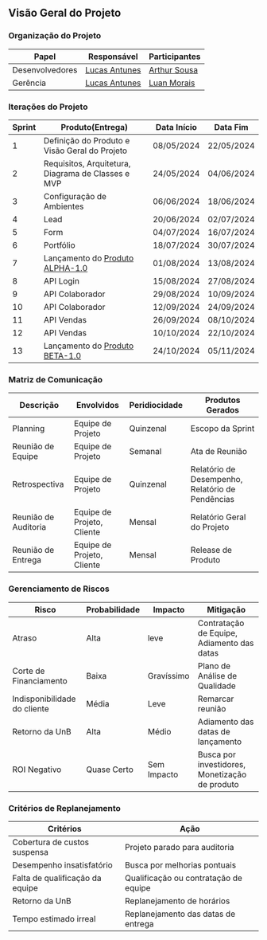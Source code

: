## Visão Geral do Projeto

### Organização do Projeto
| Papel           | Responsável                                        | Participantes                                 |
|-----------------|----------------------------------------------------|-----------------------------------------------|
| Desenvolvedores | [Lucas Antunes](https://github.com/LucasGSAntunes) | [Arthur Sousa](https://github.com/artrsousa1) |
| Gerência        | [Lucas Antunes](https://github.com/LucasGSAntunes) | [Luan Morais](https://github.com/luanmoraisx) |

### Iterações do Projeto
| Sprint | Produto(Entrega)                                                | Data Início | Data Fim   |
| ------ | --------------------------------------------------------------- | ----------- | ---------- |
| 1      | Definição do Produto e Visão Geral do Projeto                   | 08/05/2024  | 22/05/2024 |
| 2      | Requisitos, Arquitetura, Diagrama de Classes e MVP              | 24/05/2024  | 04/06/2024 |
| 3      | Configuração de Ambientes                                       | 06/06/2024  | 18/06/2024 |
| 4      | Lead                                                            | 20/06/2024  | 02/07/2024 |
| 5      | Form                                                            | 04/07/2024  | 16/07/2024 |
| 6      | Portfólio                                                       | 18/07/2024  | 30/07/2024 |
| 7      | Lançamento do [Produto ALPHA-1.0](../site_institucional/MVP.md) | 01/08/2024  | 13/08/2024 |
| 8      | API Login                                                       | 15/08/2024  | 27/08/2024 |
| 9      | API Colaborador                                                 | 29/08/2024  | 10/09/2024 |
| 10     | API Colaborador                                                 | 12/09/2024  | 24/09/2024 |
| 11     | API Vendas                                                      | 26/09/2024  | 08/10/2024 |
| 12     | API Vendas                                                      | 10/10/2024  | 22/10/2024 |
| 13     | Lançamento do [Produto BETA-1.0](../site_institucional/MVP.md)  | 24/10/2024  | 05/11/2024 |

### Matriz de Comunicação
| Descrição            | Envolvidos                 | Peridiocidade | Produtos Gerados                                 |
| -------------------- | -------------------------- | ------------- | ------------------------------------------------ |
| Planning             | Equipe de Projeto          | Quinzenal     | Escopo da Sprint                                 |
| Reunião de Equipe    | Equipe de Projeto          | Semanal       | Ata de Reunião                                   |
| Retrospectiva        | Equipe de Projeto          | Quinzenal     | Relatório de Desempenho, Relatório de Pendências |
| Reunião de Auditoria | Equipe de Projeto, Cliente | Mensal        | Relatório Geral do Projeto                       |
| Reunião de Entrega   | Equipe de Projeto, Cliente | Mensal        | Release de Produto |

### Gerenciamento de Riscos
| Risco                        | Probabilidade | Impacto     | Mitigação                                  |
| ---------------------------- | ------------- | ----------- | ------------------------------------------ |
| Atraso                       | Alta          | leve        | Contratação de Equipe, Adiamento das datas |
| Corte de Financiamento       | Baixa         | Gravíssimo  | Plano de Análise de Qualidade              |
| Indisponibilidade do cliente | Média         | Leve        | Remarcar reunião                           |
| Retorno da UnB               | Alta          | Médio       | Adiamento das datas de lançamento          |
| ROI Negativo                 | Quase Certo   | Sem Impacto | Busca por investidores, Monetização de produto |


### Critérios de Replanejamento
| Critérios                       | Ação                                            |
| ------------------------------- | ---------------------------------------------------- |
| Cobertura de custos suspensa    | Projeto parado para auditoria                        |
| Desempenho insatisfatório       | Busca por melhorias pontuais                         |
| Falta de qualificação da equipe | Qualificação ou contratação de equipe |
| Retorno da UnB                  | Replanejamento de horários                           |
| Tempo estimado irreal           | Replanejamento das datas de entrega |
